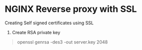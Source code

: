 # NGINX Reverse proxy with SSL

Creating Self signed certificates using SSL

1. Create RSA private key
 > openssl genrsa -des3 -out server.key 2048
